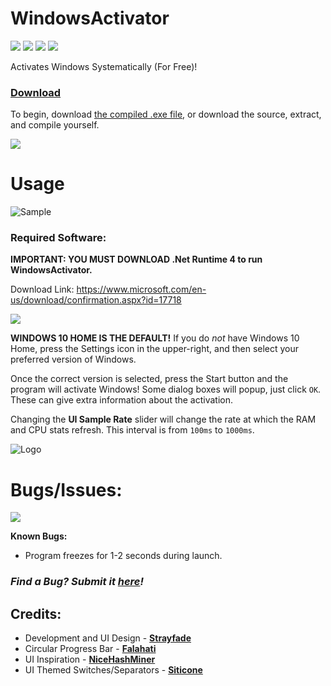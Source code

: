 # WindowsActivator
![](https://img.shields.io/github/v/release/Strayfade/WindowsActivator)
![](https://img.shields.io/github/commit-activity/m/Strayfade/WindowsActivator)
![](https://img.shields.io/github/issues/Strayfade/WindowsActivator)
![](https://img.shields.io/github/license/Strayfade/WindowsActivator)

Activates Windows Systematically (For Free)!

### [Download](https://drive.google.com/drive/folders/1Ym18sCEyp7LkBxKj4YE2Wj8CLP0QzF9U?usp=sharing)
To begin, download [the compiled .exe file](https://drive.google.com/drive/folders/1Ym18sCEyp7LkBxKj4YE2Wj8CLP0QzF9U?usp=sharing), or download the source, extract, and compile yourself.

![](https://img.shields.io/github/languages/code-size/Strayfade/WindowsActivator?color=orange&label=Download%20Size)
# Usage

![Sample](https://i.imgur.com/CgcAgVe.png)
### Required Software:
**IMPORTANT: YOU MUST DOWNLOAD .Net Runtime 4 to run WindowsActivator.**

Download Link: https://www.microsoft.com/en-us/download/confirmation.aspx?id=17718

![](https://img.shields.io/badge/Prerequisities-.NET%20Runtime%204-violet)

**WINDOWS 10 HOME IS THE DEFAULT!** If you do *not* have Windows 10 Home, press the Settings icon in the upper-right, and then select your preferred version of Windows.

Once the correct version is selected, press the Start button and the program will activate Windows! Some dialog boxes will popup, just click `OK`. These can give extra information about the activation.

Changing the **UI Sample Rate** slider will change the rate at which the RAM and CPU stats refresh. This interval is from `100ms` to `1000ms`.

![Logo](https://i.imgur.com/UNtfrrT.png)

# Bugs/Issues:
![](https://img.shields.io/github/commits-since/Strayfade/WindowsActivator/latest?color=red&include_prereleases)

**Known Bugs:**
 - Program freezes for 1-2 seconds during launch.
 
 
### *Find a Bug? Submit it [here](https://github.com/Strayfade/WindowsActivator/issues/new)!*
## Credits:
 - Development and UI Design - **[Strayfade](https://github.com/Strayfade)**
 - Circular Progress Bar - **[Falahati](https://github.com/falahati/CircularProgressBar)**
 - UI Inspiration - **[NiceHashMiner](https://github.com/nicehash/NiceHashMiner)**
 - UI Themed Switches/Separators - **[Siticone](https://siticoneframework.com)**
 
